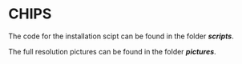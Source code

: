 # CHIPS

The code for the installation scipt can be found in the folder ***scripts***.

The full resolution pictures can be found in the folder ***pictures***.
